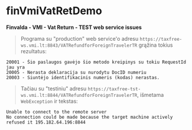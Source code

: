 # finVmiVatRetDemo
<b>Finvalda - VMI - Vat Return - TEST web service issues</b>

> Programa su "production" web service'o adresu `https://taxfree-ws.vmi.lt:8843/VATRefundforForeignTravelerTR` grąžina tokius rezultatus:

```
20001 - Šio paslaugos gavėjo šio metodo kreipinys su tokiu RequestId jau yra
20005 - Nerasta deklaracija su nurodytu DocID numeriu
20003 - Siuntėjo identifikacinis numeris (kodas) nerastas.
```


> Tačiau su "testiniu" adresu `https://taxfree-tst-ws.vmi.lt:8844/VATRefundforForeignTravelerTR`, išmetama `WebException` ir tekstas:

```
Unable to connect to the remote server
No connection could be made because the target machine actively refused it 195.182.64.196:8844
```
